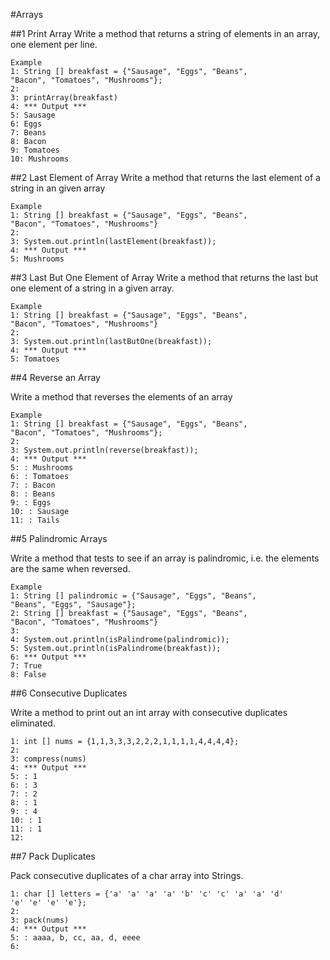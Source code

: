 #Arrays##1 Print ArrayWrite a method that returns a string of elements in an array, one element per line.

```
Example1: String [] breakfast = {"Sausage", "Eggs", "Beans","Bacon", "Tomatoes", "Mushrooms"};2:3: printArray(breakfast)4: *** Output ***5: Sausage6: Eggs7: Beans8: Bacon9: Tomatoes10: Mushrooms
```
##2 Last Element of ArrayWrite a method that returns the last element of a string in an given array

```Example1: String [] breakfast = {"Sausage", "Eggs", "Beans","Bacon", "Tomatoes", "Mushrooms"}2:3: System.out.println(lastElement(breakfast));4: *** Output ***5: Mushrooms
```

##3 Last But One Element of ArrayWrite a method that returns the last but one element of a string in a given array.

```Example1: String [] breakfast = {"Sausage", "Eggs", "Beans","Bacon", "Tomatoes", "Mushrooms"}2:3: System.out.println(lastButOne(breakfast));4: *** Output ***5: Tomatoes

```
##4 Reverse an ArrayWrite a method that reverses the elements of an array
```
Example1: String [] breakfast = {"Sausage", "Eggs", "Beans","Bacon", "Tomatoes", "Mushrooms"};2:3: System.out.println(reverse(breakfast));4: *** Output ***5: : Mushrooms6: : Tomatoes7: : Bacon8: : Beans9: : Eggs10: : Sausage11: : Tails

```
##5 Palindromic ArraysWrite a method that tests to see if an array is palindromic, i.e. the elements are the same when reversed.
```Example1: String [] palindromic = {"Sausage", "Eggs", "Beans","Beans", "Eggs", "Sausage"};2: String [] breakfast = {"Sausage", "Eggs", "Beans","Bacon", "Tomatoes", "Mushrooms"}3:4: System.out.println(isPalindrome(palindromic));5: System.out.println(isPalindrome(breakfast));6: *** Output ***7: True8: False

```
##6 Consecutive DuplicatesWrite a method to print out an int array with consecutive duplicates eliminated.

```1: int [] nums = {1,1,3,3,3,2,2,2,1,1,1,1,4,4,4,4};2:3: compress(nums)4: *** Output ***5: : 16: : 37: : 28: : 19: : 410: : 111: : 112:
```
##7 Pack DuplicatesPack consecutive duplicates of a char array into Strings.

```1: char [] letters = {'a' 'a' 'a' 'a' 'b' 'c' 'c' 'a' 'a' 'd''e' 'e' 'e' 'e'};2:3: pack(nums)4: *** Output ***5: : aaaa, b, cc, aa, d, eeee6:
```